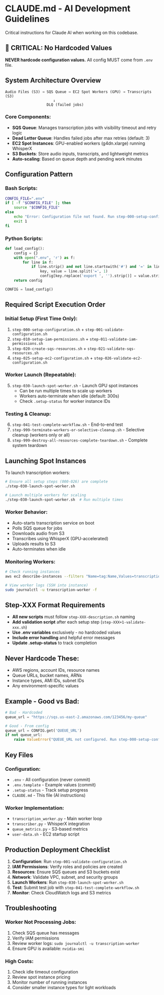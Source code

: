 # CLAUDE.md - AI Development Guidelines

Critical instructions for Claude AI when working on this codebase.

## 🚨 CRITICAL: No Hardcoded Values

**NEVER hardcode configuration values.** All config MUST come from `.env` file.

## System Architecture Overview

```
Audio Files (S3) → SQS Queue → EC2 Spot Workers (GPU) → Transcripts (S3)
                      ↓
                   DLQ (failed jobs)
```

### Core Components:
- **SQS Queue**: Manages transcription jobs with visibility timeout and retry logic
- **Dead Letter Queue**: Handles failed jobs after max retries (default: 3)
- **EC2 Spot Instances**: GPU-enabled workers (g4dn.xlarge) running WhisperX
- **S3 Buckets**: Store audio inputs, transcripts, and lightweight metrics
- **Auto-scaling**: Based on queue depth and pending work minutes

## Configuration Pattern

### Bash Scripts:
```bash
CONFIG_FILE=".env"
if [ -f "$CONFIG_FILE" ]; then
    source "$CONFIG_FILE"
else
    echo "Error: Configuration file not found. Run step-000-setup-configuration.sh first."
    exit 1
fi
```

### Python Scripts:
```python
def load_config():
    config = {}
    with open(".env", 'r') as f:
        for line in f:
            if line.strip() and not line.startswith('#') and '=' in line:
                key, value = line.split('=', 1)
                config[key.replace('export ', '').strip()] = value.strip().strip('"')
    return config

CONFIG = load_config()
```

## Required Script Execution Order

### Initial Setup (First Time Only):
1. `step-000-setup-configuration.sh` + `step-001-validate-configuration.sh`
2. `step-010-setup-iam-permissions.sh` + `step-011-validate-iam-permissions.sh`
3. `step-020-create-sqs-resources.sh` + `step-021-validate-sqs-resources.sh`
4. `step-025-setup-ec2-configuration.sh` + `step-026-validate-ec2-configuration.sh`

### Worker Launch (Repeatable):
5. `step-030-launch-spot-worker.sh` - Launch GPU spot instances
   - Can be run multiple times to scale up workers
   - Workers auto-terminate when idle (default: 300s)
   - Check `.setup-status` for worker instance IDs

### Testing & Cleanup:
6. `step-041-test-complete-workflow.sh` - End-to-end test
7. `step-999-terminate-workers-or-selective-cleanup.sh` - Selective cleanup (workers only or all)
8. `step-999-destroy-all-resources-complete-teardown.sh` - Complete system teardown

## Launching Spot Instances

To launch transcription workers:
```bash
# Ensure all setup steps (000-026) are complete
./step-030-launch-spot-worker.sh

# Launch multiple workers for scaling
./step-030-launch-spot-worker.sh  # Run multiple times
```

### Worker Behavior:
- Auto-starts transcription service on boot
- Polls SQS queue for jobs
- Downloads audio from S3
- Transcribes using WhisperX (GPU-accelerated)
- Uploads results to S3
- Auto-terminates when idle

### Monitoring Workers:
```bash
# Check running instances
aws ec2 describe-instances --filters "Name=tag:Name,Values=transcription-worker" "Name=instance-state-name,Values=running"

# View worker logs (SSH into instance)
sudo journalctl -u transcription-worker -f
```

## Step-XXX Format Requirements

- **All new scripts** must follow `step-XXX-description.sh` naming
- **Add validation script** after each setup step (`step-XXX+1-validate-xxx.sh`)
- **Use .env variables** exclusively - no hardcoded values
- **Include error handling** and helpful error messages
- **Update .setup-status** to track completion

## Never Hardcode These:

- AWS regions, account IDs, resource names
- Queue URLs, bucket names, ARNs
- Instance types, AMI IDs, subnet IDs
- Any environment-specific values

## Example - Good vs Bad:

```python
# Bad - Hardcoded
queue_url = "https://sqs.us-east-2.amazonaws.com/123456/my-queue"

# Good - From config
queue_url = CONFIG.get('QUEUE_URL')
if not queue_url:
    raise ValueError("QUEUE_URL not configured. Run step-000-setup-configuration.sh")
```

## Key Files

### Configuration:
- `.env` - All configuration (never commit)
- `.env.template` - Example values (commit)
- `.setup-status` - Track setup progress
- `CLAUDE.md` - This file (AI instructions)

### Worker Implementation:
- `transcription_worker.py` - Main worker loop
- `transcriber.py` - WhisperX integration
- `queue_metrics.py` - S3-based metrics
- `user-data.sh` - EC2 startup script

## Production Deployment Checklist

1. **Configuration**: Run `step-001-validate-configuration.sh`
2. **IAM Permissions**: Verify roles and policies are created
3. **Resources**: Ensure SQS queues and S3 buckets exist
4. **Network**: Validate VPC, subnet, and security groups
5. **Launch Workers**: Run `step-030-launch-spot-worker.sh`
6. **Test**: Submit test job with `step-041-test-complete-workflow.sh`
7. **Monitor**: Check CloudWatch logs and S3 metrics

## Troubleshooting

### Worker Not Processing Jobs:
1. Check SQS queue has messages
2. Verify IAM permissions
3. Review worker logs: `sudo journalctl -u transcription-worker`
4. Ensure GPU is available: `nvidia-smi`

### High Costs:
1. Check idle timeout configuration
2. Review spot instance pricing
3. Monitor number of running instances
4. Consider smaller instance types for light workloads